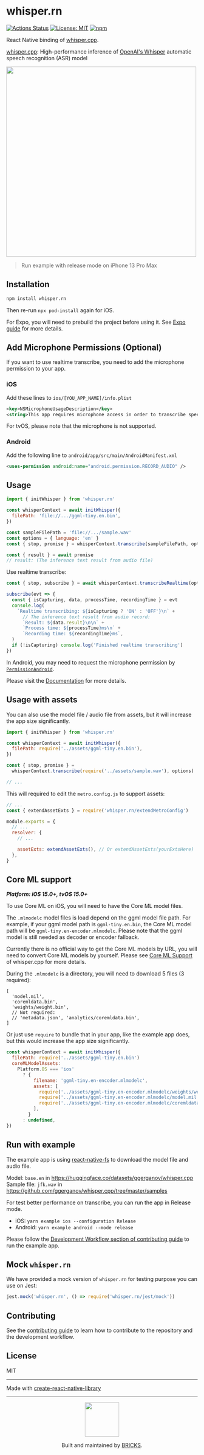# whisper.rn

[![Actions Status](https://github.com/mybigday/whisper.rn/workflows/CI/badge.svg)](https://github.com/mybigday/whisper.rn/actions)
[![License: MIT](https://img.shields.io/badge/license-MIT-blue.svg)](https://opensource.org/licenses/MIT)
[![npm](https://img.shields.io/npm/v/whisper.rn.svg)](https://www.npmjs.com/package/whisper.rn/)

React Native binding of [whisper.cpp](https://github.com/ggerganov/whisper.cpp).

[whisper.cpp](https://github.com/ggerganov/whisper.cpp): High-performance inference of [OpenAI's Whisper](https://github.com/openai/whisper) automatic speech recognition (ASR) model

<img src="https://user-images.githubusercontent.com/3001525/225511664-8b2ba3ec-864d-4f55-bcb0-447aef168a32.jpeg" width="500" />

> Run example with release mode on iPhone 13 Pro Max

## Installation

```sh
npm install whisper.rn
```

Then re-run `npx pod-install` again for iOS.

For Expo, you will need to prebuild the project before using it. See [Expo guide](https://docs.expo.io/guides/using-libraries/#using-a-library-in-a-expo-project) for more details.

## Add Microphone Permissions (Optional)

If you want to use realtime transcribe, you need to add the microphone permission to your app.

### iOS
Add these lines to ```ios/[YOU_APP_NAME]/info.plist```
```xml
<key>NSMicrophoneUsageDescription</key>
<string>This app requires microphone access in order to transcribe speech</string>
```

For tvOS, please note that the microphone is not supported.

### Android
Add the following line to ```android/app/src/main/AndroidManifest.xml```
```xml
<uses-permission android:name="android.permission.RECORD_AUDIO" />
```

## Usage

```js
import { initWhisper } from 'whisper.rn'

const whisperContext = await initWhisper({
  filePath: 'file://.../ggml-tiny.en.bin',
})

const sampleFilePath = 'file://.../sample.wav'
const options = { language: 'en' }
const { stop, promise } = whisperContext.transcribe(sampleFilePath, options)

const { result } = await promise
// result: (The inference text result from audio file)
```

Use realtime transcribe:

```js
const { stop, subscribe } = await whisperContext.transcribeRealtime(options)

subscribe(evt => {
  const { isCapturing, data, processTime, recordingTime } = evt
  console.log(
    `Realtime transcribing: ${isCapturing ? 'ON' : 'OFF'}\n` +
      // The inference text result from audio record:
      `Result: ${data.result}\n\n` + 
      `Process time: ${processTime}ms\n` +
      `Recording time: ${recordingTime}ms`,
  )
  if (!isCapturing) console.log('Finished realtime transcribing')
})
```

In Android, you may need to request the microphone permission by [`PermissionAndroid`](https://reactnative.dev/docs/permissionsandroid).

Please visit the [Documentation](docs/) for more details.

## Usage with assets

You can also use the model file / audio file from assets, but it will increase the app size significantly.

```js
import { initWhisper } from 'whisper.rn'

const whisperContext = await initWhisper({
  filePath: require('../assets/ggml-tiny.en.bin'),
})

const { stop, promise } =
  whisperContext.transcribe(require('../assets/sample.wav'), options)

// ...
```

This will required to edit the `metro.config.js` to support assets:

```js
// ...
const { extendAssetExts } = require('whisper.rn/extendMetroConfig')

module.exports = {
  // ...
  resolver: {
    // ...

    assetExts: extendAssetExts(), // Or extendAssetExts(yourExtsHere)
  },
}
```

## Core ML support

__*Platform: iOS 15.0+, tvOS 15.0+*__

To use Core ML on iOS, you will need to have the Core ML model files.

The `.mlmodelc` model files is load depend on the ggml model file path. For example, if your ggml model path is `ggml-tiny.en.bin`, the Core ML model path will be `ggml-tiny.en-encoder.mlmodelc`. Please note that the ggml model is still needed as decoder or encoder fallback.

Currently there is no official way to get the Core ML models by URL, you will need to convert Core ML models by yourself. Please see [Core ML Support](https://github.com/ggerganov/whisper.cpp#core-ml-support) of whisper.cpp for more details.

During the `.mlmodelc` is a directory, you will need to download 5 files (3 required):

```json5
[
  'model.mil',
  'coremldata.bin',
  'weights/weight.bin',
  // Not required:
  // 'metadata.json', 'analytics/coremldata.bin',
]
```

Or just use `require` to bundle that in your app, like the example app does, but this would increase the app size significantly.

```js
const whisperContext = await initWhisper({
  filePath: require('../assets/ggml-tiny.en.bin')
  coreMLModelAssets:
    Platform.OS === 'ios'
      ? {
          filename: 'ggml-tiny.en-encoder.mlmodelc',
          assets: [
            require('../assets/ggml-tiny.en-encoder.mlmodelc/weights/weight.bin'),
            require('../assets/ggml-tiny.en-encoder.mlmodelc/model.mil'),
            require('../assets/ggml-tiny.en-encoder.mlmodelc/coremldata.bin'),
          ],
        }
      : undefined,
})
```

## Run with example

The example app is using [react-native-fs](https://github.com/itinance/react-native-fs) to download the model file and audio file.

Model: `base.en` in https://huggingface.co/datasets/ggerganov/whisper.cpp  
Sample file: `jfk.wav` in https://github.com/ggerganov/whisper.cpp/tree/master/samples

For test better performance on transcribe, you can run the app in Release mode.
  - iOS: `yarn example ios --configuration Release`
  - Android: `yarn example android --mode release`

Please follow the [Development Workflow section of contributing guide](./CONTRIBUTING.md#development-workflow) to run the example app.

## Mock `whisper.rn`

We have provided a mock version of `whisper.rn` for testing purpose you can use on Jest:

```js
jest.mock('whisper.rn', () => require('whisper.rn/jest/mock'))
```

## Contributing

See the [contributing guide](CONTRIBUTING.md) to learn how to contribute to the repository and the development workflow.

## License

MIT

---

Made with [create-react-native-library](https://github.com/callstack/react-native-builder-bob)

---

<p align="center">
  <a href="https://bricks.tools">
    <img width="90px" src="https://avatars.githubusercontent.com/u/17320237?s=200&v=4">
  </a>
  <p align="center">
    Built and maintained by <a href="https://bricks.tools">BRICKS</a>.
  </p>
</p>
